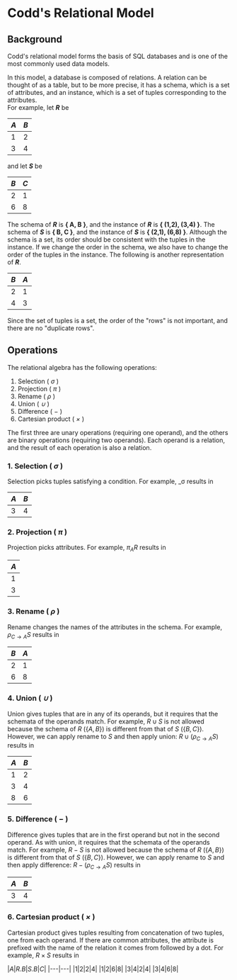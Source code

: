# Codd's Relational Model

## Background

Codd's relational model forms the basis of SQL databases and is one of the most commonly used data models.

In this model, a database is composed of relations. A relation can be thought of as a table, but to be more precise, it has a schema, which is a set of attributes, and an instance, which is a set of tuples corresponding to the attributes.  
For example, let <b><i>R</i></b> be

|<i>A</i>|<i>B</i>|
|---|---|
|1|2|
|3|4|

and let <b><i>S</i></b> be

|<i>B</i>|<i>C</i>|
|---|---|
|2|1|
|6|8|

The schema of <b><i>R</i></b> is <b>\{ A, B \}</b>, and the instance of <b><i>R</i></b> is <b>\{ (1,2), (3,4) \}</b>. The schema of <b><i>S</i></b> is <b>\{ B, C \}</b>, and the instance of <b><i>S</i></b> is <b>\{ (2,1), (6,8) \}</b>. Although the schema is a set, its order should be consistent with the tuples in the instance. If we change the order in the schema, we also have to change the order of the tuples in the instance. The following is another representation of <b><i>R</i></b>.

|<i>B</i>|<i>A</i>|
|---|---|
|2|1|
|4|3|

Since the set of tuples is a set, the order of the "rows" is not important, and there are no "duplicate rows".

## Operations

The relational algebra has the following operations:

1. Selection ( _&sigma;_ )
2. Projection ( _&pi;_ )
3. Rename ( _&rho;_ )
4. Union ( _&cup;_ )
5. Difference ( _&minus;_ )
6. Cartesian product ( _&times;_ )

The first three are unary operations (requiring one operand), and the others are binary operations (requiring two operands). Each operand is a relation, and the result of each operation is also a relation.

### 1. Selection ( _&sigma;_ )

Selection picks tuples satisfying a condition. For example, _&sigma; results in

|<i>A</i>|<i>B</i>|
|---|---|
|3|4|

### 2. Projection ( _&pi;_ )

Projection picks attributes. For example, $\pi_AR$ results in

|<i>A</i>|
|---|
|1|
|3|

### 3. Rename ( _&rho;_ )

Rename changes the names of the attributes in the schema. For example, $\rho_{C\to A}S$ results in

|<i>B</i>|<i>A</i>|
|---|---|
|2|1|
|6|8|

### 4. Union ( _&cup;_ )

Union gives tuples that are in any of its operands, but it requires that the schemata of the operands match. For example, $R\cup S$ is not allowed because the schema of $R$ ($\{A,B\}$) is different from that of $S$ ($\{B,C\}$). However, we can apply rename to $S$ and then apply union: $R\cup(\rho_{C\to A}S)$ results in

|<i>A</i>|<i>B</i>|
|---|---|
|1|2|
|3|4|
|8|6|

### 5. Difference ( _&minus;_ )

Difference gives tuples that are in the first operand but not in the second operand. As with union, it requires that the schemata of the operands match. For example, $R-S$ is not allowed because the schema of $R$ ($\{A,B\}$) is different from that of $S$ ($\{B,C\}$). However, we can apply rename to $S$ and then apply difference: $R-(\rho_{C\to A}S)$ results in

|<i>A</i>|<i>B</i>|
|---|---|
|3|4|

### 6. Cartesian product ( _&times;_ )

Cartesian product gives tuples resulting from concatenation of two tuples, one from each operand. If there are common attributes, the attribute is prefixed with the name of the relation it comes from followed by a dot. For example, $R\times S$ results in

|<i>A</i>|<i>R.B</i>|<i>S.B</i>|<i>C</i>|
|---|---|
|1|2|2|4|
|1|2|6|8|
|3|4|2|4|
|3|4|6|8|
